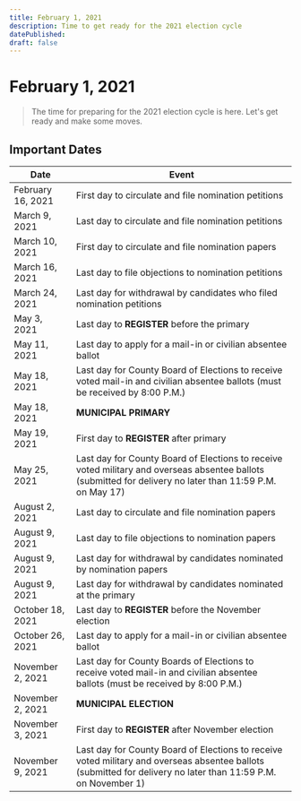 ```yaml
---
title: February 1, 2021
description: Time to get ready for the 2021 election cycle
datePublished:
draft: false
---
```


# February 1, 2021

> The time for preparing for the 2021 election cycle is here. Let's get ready and make some moves.

## Important Dates

| Date              | Event                                                                                                                                                           |
|-------------------|-----------------------------------------------------------------------------------------------------------------------------------------------------------------|
| February 16, 2021 | First day to circulate and file nomination petitions                                                                                                            |
| March 9, 2021     | Last day to circulate and file nomination petitions                                                                                                             |
| March 10, 2021    | First day to circulate and file nomination papers                                                                                                               |
| March 16, 2021    | Last day to file objections to nomination petitions                                                                                                             |
| March 24, 2021    | Last day for withdrawal by candidates who filed nomination petitions                                                                                            |
| May 3, 2021       | Last day to **REGISTER** before the primary                                                                                                                         |
| May 11, 2021      | Last day to apply for a mail-in or civilian absentee ballot                                                                                                     |
| May 18, 2021      | Last day for County Board of Elections to receive voted mail-in and civilian absentee ballots (must be received by 8:00 P.M.)                                   |
| May 18, 2021      | **MUNICIPAL PRIMARY**                                                                                                                                               |
| May 19, 2021      | First day to **REGISTER** after primary                                                                                                                             |
| May 25, 2021      | Last day for County Board of Elections to receive voted military and overseas absentee ballots (submitted for delivery no later than 11:59 P.M. on May 17)      |
| August 2, 2021    | Last day to circulate and file nomination papers                                                                                                                |
| August 9, 2021    | Last day to file objections to nomination papers                                                                                                                |
| August 9, 2021    | Last day for withdrawal by candidates nominated by nomination papers                                                                                            |
| August 9, 2021    | Last day for withdrawal by candidates nominated at the primary                                                                                                  |
| October 18, 2021  | Last day to **REGISTER** before the November election                                                                                                               |
| October 26, 2021  | Last day to apply for a mail-in or civilian absentee ballot                                                                                                     |
| November 2, 2021  | Last day for County Boards of Elections to receive voted mail-in and civilian absentee ballots (must be received by 8:00 P.M.)                                  |
| November 2, 2021  | **MUNICIPAL ELECTION**                                                                                                                                              |
| November 3, 2021  | First day to **REGISTER** after November election                                                                                                                   |
| November 9, 2021  | Last day for County Board of Elections to receive voted military and overseas absentee ballots (submitted for delivery no later than 11:59 P.M. on November 1)  |
